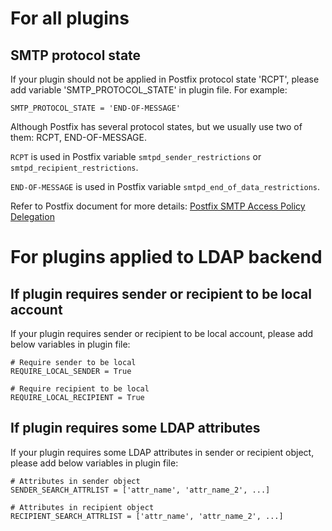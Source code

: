 # For all plugins

## SMTP protocol state

If your plugin should not be applied in Postfix protocol state 'RCPT', please
add variable 'SMTP_PROTOCOL_STATE' in plugin file. For example:

    SMTP_PROTOCOL_STATE = 'END-OF-MESSAGE'

Although Postfix has several protocol states, but we usually use two of them:
RCPT, END-OF-MESSAGE.

`RCPT` is used in Postfix variable `smtpd_sender_restrictions` or
`smtpd_recipient_restrictions`.

`END-OF-MESSAGE` is used in Postfix variable `smtpd_end_of_data_restrictions`.

Refer to Postfix document for more details:
[Postfix SMTP Access Policy Delegation](http://www.postfix.org/SMTPD_POLICY_README.html#protocol)

# For plugins applied to LDAP backend

## If plugin requires sender or recipient to be local account

If your plugin requires sender or recipient to be local account, please add
below variables in plugin file:

    # Require sender to be local
    REQUIRE_LOCAL_SENDER = True

    # Require recipient to be local
    REQUIRE_LOCAL_RECIPIENT = True

## If plugin requires some LDAP attributes

If your plugin requires some LDAP attributes in sender or recipient object,
please add below variables in plugin file:

    # Attributes in sender object
    SENDER_SEARCH_ATTRLIST = ['attr_name', 'attr_name_2', ...]

    # Attributes in recipient object
    RECIPIENT_SEARCH_ATTRLIST = ['attr_name', 'attr_name_2', ...]
